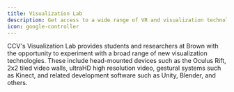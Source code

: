 ```yaml
---
title: Visualization Lab
description: Get access to a wide range of VR and visualization technologies with CCV's Visualization Lab.
icon: google-controller
---
```

CCV's Visualization Lab provides students and researchers at Brown with the opportunity to experiment with a broad range of new visualization technologies. These include head-mounted devices such as the Oculus Rift, 2x2 tiled video walls, ultraHD high resolution video, gestural systems such as Kinect, and related development software such as Unity, Blender, and others.